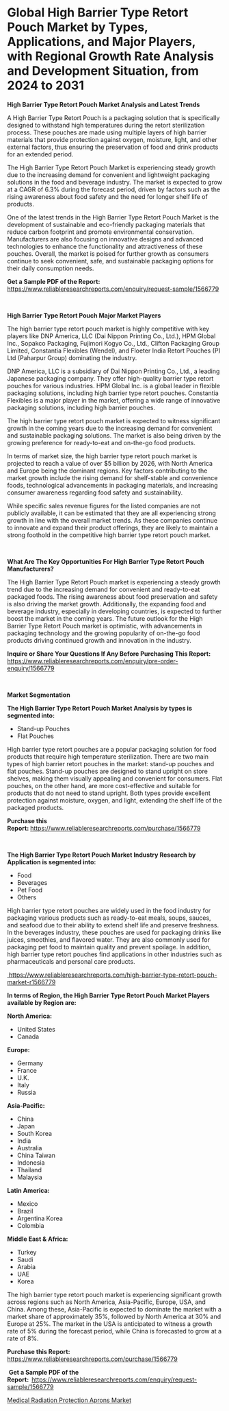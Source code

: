 <p><h1>Global High Barrier Type Retort Pouch Market by Types, Applications, and Major Players, with Regional Growth Rate Analysis and Development Situation, from 2024 to 2031</h1></p><p><strong>High Barrier Type Retort Pouch Market Analysis and Latest Trends</strong></p>
<p><p>A High Barrier Type Retort Pouch is a packaging solution that is specifically designed to withstand high temperatures during the retort sterilization process. These pouches are made using multiple layers of high barrier materials that provide protection against oxygen, moisture, light, and other external factors, thus ensuring the preservation of food and drink products for an extended period. </p><p>The High Barrier Type Retort Pouch Market is experiencing steady growth due to the increasing demand for convenient and lightweight packaging solutions in the food and beverage industry. The market is expected to grow at a CAGR of 6.3% during the forecast period, driven by factors such as the rising awareness about food safety and the need for longer shelf life of products.</p><p>One of the latest trends in the High Barrier Type Retort Pouch Market is the development of sustainable and eco-friendly packaging materials that reduce carbon footprint and promote environmental conservation. Manufacturers are also focusing on innovative designs and advanced technologies to enhance the functionality and attractiveness of these pouches. Overall, the market is poised for further growth as consumers continue to seek convenient, safe, and sustainable packaging options for their daily consumption needs.</p></p>
<p><strong>Get a Sample PDF of the Report:&nbsp;</strong> <a href="https://www.reliableresearchreports.com/enquiry/request-sample/1566779">https://www.reliableresearchreports.com/enquiry/request-sample/1566779</a></p>
<p>&nbsp;</p>
<p><strong>High Barrier Type Retort Pouch Major Market Players</strong></p>
<p><p>The high barrier type retort pouch market is highly competitive with key players like DNP America, LLC (Dai Nippon Printing Co., Ltd.), HPM Global Inc., Sopakco Packaging, Fujimori Kogyo Co., Ltd., Clifton Packaging Group Limited, Constantia Flexibles (Wendel), and Floeter India Retort Pouches (P) Ltd (Paharpur Group) dominating the industry.</p><p>DNP America, LLC is a subsidiary of Dai Nippon Printing Co., Ltd., a leading Japanese packaging company. They offer high-quality barrier type retort pouches for various industries. HPM Global Inc. is a global leader in flexible packaging solutions, including high barrier type retort pouches. Constantia Flexibles is a major player in the market, offering a wide range of innovative packaging solutions, including high barrier pouches.</p><p>The high barrier type retort pouch market is expected to witness significant growth in the coming years due to the increasing demand for convenient and sustainable packaging solutions. The market is also being driven by the growing preference for ready-to-eat and on-the-go food products.</p><p>In terms of market size, the high barrier type retort pouch market is projected to reach a value of over $5 billion by 2026, with North America and Europe being the dominant regions. Key factors contributing to the market growth include the rising demand for shelf-stable and convenience foods, technological advancements in packaging materials, and increasing consumer awareness regarding food safety and sustainability.</p><p>While specific sales revenue figures for the listed companies are not publicly available, it can be estimated that they are all experiencing strong growth in line with the overall market trends. As these companies continue to innovate and expand their product offerings, they are likely to maintain a strong foothold in the competitive high barrier type retort pouch market.</p></p>
<p>&nbsp;</p>
<p><strong>What Are The Key Opportunities For High Barrier Type Retort Pouch Manufacturers?</strong></p>
<p><p>The High Barrier Type Retort Pouch market is experiencing a steady growth trend due to the increasing demand for convenient and ready-to-eat packaged foods. The rising awareness about food preservation and safety is also driving the market growth. Additionally, the expanding food and beverage industry, especially in developing countries, is expected to further boost the market in the coming years. The future outlook for the High Barrier Type Retort Pouch market is optimistic, with advancements in packaging technology and the growing popularity of on-the-go food products driving continued growth and innovation in the industry.</p></p>
<p><strong>Inquire or Share Your Questions If Any Before Purchasing This Report:</strong> <a href="https://www.reliableresearchreports.com/enquiry/pre-order-enquiry/1566779">https://www.reliableresearchreports.com/enquiry/pre-order-enquiry/1566779</a></p>
<p>&nbsp;</p>
<p><strong>Market Segmentation</strong></p>
<p><strong>The High Barrier Type Retort Pouch Market Analysis by types is segmented into:</strong></p>
<p><ul><li>Stand-up Pouches</li><li>Flat Pouches</li></ul></p>
<p><p>High barrier type retort pouches are a popular packaging solution for food products that require high temperature sterilization. There are two main types of high barrier retort pouches in the market: stand-up pouches and flat pouches. Stand-up pouches are designed to stand upright on store shelves, making them visually appealing and convenient for consumers. Flat pouches, on the other hand, are more cost-effective and suitable for products that do not need to stand upright. Both types provide excellent protection against moisture, oxygen, and light, extending the shelf life of the packaged products.</p></p>
<p><strong>Purchase this Report:&nbsp;</strong><a href="https://www.reliableresearchreports.com/purchase/1566779">https://www.reliableresearchreports.com/purchase/1566779</a></p>
<p>&nbsp;</p>
<p><strong>The High Barrier Type Retort Pouch Market Industry Research by Application is segmented into:</strong></p>
<p><ul><li>Food</li><li>Beverages</li><li>Pet Food</li><li>Others</li></ul></p>
<p><p>High barrier type retort pouches are widely used in the food industry for packaging various products such as ready-to-eat meals, soups, sauces, and seafood due to their ability to extend shelf life and preserve freshness. In the beverages industry, these pouches are used for packaging drinks like juices, smoothies, and flavored water. They are also commonly used for packaging pet food to maintain quality and prevent spoilage. In addition, high barrier type retort pouches find applications in other industries such as pharmaceuticals and personal care products.</p></p>
<p><a href="https://www.reliableresearchreports.com/high-barrier-type-retort-pouch-market-r1566779">&nbsp;https://www.reliableresearchreports.com/high-barrier-type-retort-pouch-market-r1566779</a></p>
<p><strong>In terms of Region, the High Barrier Type Retort Pouch Market Players available by Region are:</strong></p>
<p>
    <p> <strong> North America: </strong>
        <ul>
            <li>United States</li>
            <li>Canada</li>
        </ul>
        </p> 
    <p> <strong> Europe: </strong>
        <ul>
            <li>Germany</li>
            <li>France</li>
            <li>U.K.</li>
            <li>Italy</li>
            <li>Russia</li>
        </ul>
        </p> 
    <p> <strong> Asia-Pacific: </strong>
        <ul>
            <li>China</li>
            <li>Japan</li>
            <li>South Korea</li>
            <li>India</li>
            <li>Australia</li>
            <li>China Taiwan</li>
            <li>Indonesia</li>
            <li>Thailand</li>
            <li>Malaysia</li>
        </ul>
        </p> 
    <p> <strong> Latin America: </strong>
        <ul>
            <li>Mexico</li>
            <li>Brazil</li>
            <li>Argentina Korea</li>
            <li>Colombia</li>
        </ul>
        </p> 
    <p> <strong> Middle East & Africa: </strong>
        <ul>
            <li>Turkey</li>
            <li>Saudi</li>
            <li>Arabia</li>
            <li>UAE</li>
            <li>Korea</li>
        </ul>
    </p>
    </p>
<p><p>The high barrier type retort pouch market is experiencing significant growth across regions such as North America, Asia-Pacific, Europe, USA, and China. Among these, Asia-Pacific is expected to dominate the market with a market share of approximately 35%, followed by North America at 30% and Europe at 25%. The market in the USA is anticipated to witness a growth rate of 5% during the forecast period, while China is forecasted to grow at a rate of 8%.</p></p>
<p><strong>Purchase this Report: </strong><a href="https://www.reliableresearchreports.com/purchase/1566779">https://www.reliableresearchreports.com/purchase/1566779</a></p>
<p>&nbsp;<strong>Get a Sample PDF of the Report:&nbsp;&nbsp;</strong><a href="https://www.reliableresearchreports.com/enquiry/request-sample/1566779">https://www.reliableresearchreports.com/enquiry/request-sample/1566779</a></p>
<p><strong></strong></p>
<p><p><a href="https://github.com/barbarakss89/Market-Research-Report-List-1/blob/main/medical-radiation-protection-aprons-market.md">Medical Radiation Protection Aprons Market</a></p></p>
